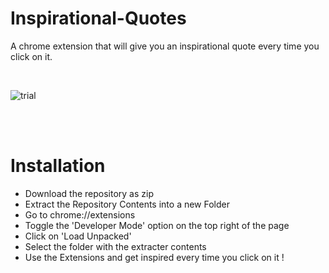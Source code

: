 # Inspirational-Quotes

A chrome extension that will give you an inspirational quote every time you click on it.

<br>

  
![trial](https://user-images.githubusercontent.com/59497243/124646095-da6baf00-deb1-11eb-8741-2b8430c9defc.JPG)


<br><br>


# Installation

- Download the repository as zip
- Extract the Repository Contents into a new Folder
- Go to chrome://extensions
- Toggle the 'Developer Mode' option on the top right of the page
- Click on 'Load Unpacked'
- Select the folder with the extracter contents
- Use the Extensions and get inspired every time you click on it !



